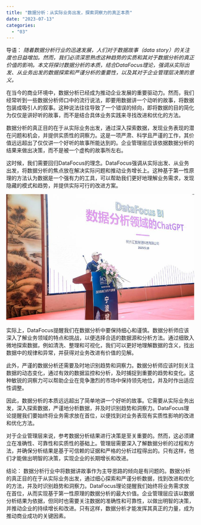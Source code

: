 ```yaml
---
title: "数据分析：从实际业务出发，探索洞察力的真正本质"
date: "2023-07-13"
categories: 
  - "03"
---
```


导语： _随着数据分析行业的迅速发展，人们对于数据故事（data story）的关注度也日益增加。然而，我们必须深思熟虑这种趋势的实质和其对于数据分析的真正价值的影响。本文将探讨数据分析的本质，结合DataFocus理论，强调从实际出发、从业务出发的数据探索和严谨分析的重要性，以及其对于企业管理层决策的意义。_

在当今的商业环境中，数据分析已经成为推动企业发展的重要驱动力。然而，我们经常听到一些数据分析师口中的流行说法，即要用数据讲一个动听的故事，将数据包装成吸引人的叙事。这种说法往往导致了一个错误的倾向，即将数据的目的简化为仅仅是讲好听的故事，而不是结合具体业务实践来寻找改进和优化的方法。

数据分析的真正目的在于从实际业务出发，通过深入探索数据，发现业务表现的潜在问题和机会，并提供实质性的洞察力。这是一项严肃、科学且严谨的工作，其价值远远超出了仅仅讲一个好听的故事所能达到的。企业管理层应该依据数据分析的结果来做出决策，而不是被一个虚构的故事所左右。

这时候，我们需要回归DataFocus的理念。DataFocus强调从实际出发、从业务出发，将数据分析的焦点放在解决实际问题和推动业务增长上。这种基于第一性原理的方法认为数据是一个强有力的工具，可以帮助我们更好地理解业务需求，发现隐藏的模式和趋势，并提供实际可行的改进方案。

![chatgpt](images/1684722022-chatgpt.jpeg)

实际上，DataFocus提醒我们在数据分析中要保持细心和谨慎。数据分析师应该深入了解业务领域的特点和挑战，以便选择合适的数据源和分析方法。通过细致入微地探索数据，例如清洗、整理和可视化，我们可以更好地理解数据的含义，找出数据中的规律和异常，并获得对业务改进有价值的见解。

此外，严谨的数据分析还需要及时地识别趋势和洞察力。数据分析师应该时刻关注数据的动态变化，通过有效的数据监控和分析，及时捕捉到重要的趋势和变化。这种敏锐的洞察力可以帮助企业在竞争激烈的市场中保持领先地位，并及时作出适应性调整。

因此，数据分析的本质远远超出了简单地讲一个好听的故事。它需要从实际业务出发，深入探索数据，严谨地分析数据，并及时识别趋势和洞察力。DataFocus理论提醒我们要始终将业务需求放在首位，以便找到对业务表现有实质性影响的改进和优化方法。

对于企业管理层来说，参考数据分析结果进行决策是至关重要的。然而，这必须建立在准确性、可靠性和实质性的基础上。管理层需要深入了解数据分析的过程和方法，并确保分析结果是基于可信赖的证据和严格的分析过程得出的。只有这样，他们才能做出明智的决策，实现企业的长期增长和改进。

结论： 数据分析行业中将数据讲故事作为主导思路的倾向是有问题的。数据分析的真正目的在于从实际业务出发，通过细心探索和严谨分析数据，找到改进和优化的方法，并及时识别趋势和洞察力。DataFocus理论提醒我们始终将业务需求放在首位，从而实现基于第一性原理的数据分析的最大价值。企业管理层应该以数据分析结果为依据，但同时也需要关注数据的准确性和可靠性，以做出明智的决策，并推动企业的持续增长和改进。只有这样，数据分析才能发挥其真正的力量，成为推动商业成功的关键因素。
